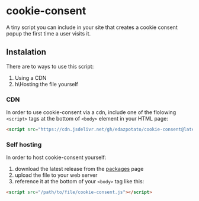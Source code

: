 # cookie-consent
A tiny script you can include in your site that creates a cookie consent popup the first time a user visits it.

## Instalation
There are to ways to use this script:
1. Using a CDN
2. h\Hosting the file yourself

### CDN
In order to use cookie-consent via a cdn, include one of the flolowing `<script>` tags at the bottom of `<body>` element in your HTML page:
```html
<script src="https://cdn.jsdelivr.net/gh/edazpotato/cookie-consent@latest/cookie-consent.js"></script>
```

### Self hosting
In order to host cookie-consent yourself:
1. download the latest release from the [packages](/packages) page
2. upload the file to your web server
3. reference it at the bottom of your `<body>` tag like this:
```html
<script src="/path/to/file/cookie-consent.js"></script>
```
